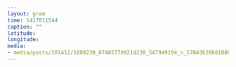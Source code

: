 ```yaml
---
layout: gram
time: 1417811544
caption: ""
latitude: 
longitude: 
media:
- media/posts/201412/1889230_874827709214238_547949194_n_17843620681000351.jpg
---
```

